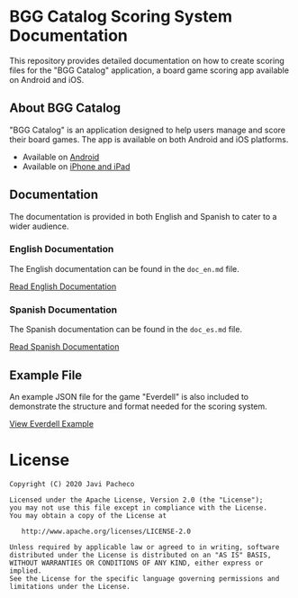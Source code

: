 
# BGG Catalog Scoring System Documentation

This repository provides detailed documentation on how to create scoring files for the "BGG Catalog" application, a board game scoring app available on Android and iOS.

## About BGG Catalog

"BGG Catalog" is an application designed to help users manage and score their board games. The app is available on both Android and iOS platforms.

- Available on [Android](https://bit.ly/3oYT9HU)
- Available on [iPhone and iPad](https://apple.co/3f9ARRG)

## Documentation

The documentation is provided in both English and Spanish to cater to a wider audience.

### English Documentation

The English documentation can be found in the `doc_en.md` file.

[Read English Documentation](./doc_en.md)

### Spanish Documentation

The Spanish documentation can be found in the `doc_es.md` file.

[Read Spanish Documentation](./doc_es.md)

## Example File

An example JSON file for the game "Everdell" is also included to demonstrate the structure and format needed for the scoring system.

[View Everdell Example](./games/everdell.json)

# License

    Copyright (C) 2020 Javi Pacheco

    Licensed under the Apache License, Version 2.0 (the "License");
    you may not use this file except in compliance with the License.
    You may obtain a copy of the License at

       http://www.apache.org/licenses/LICENSE-2.0

    Unless required by applicable law or agreed to in writing, software
    distributed under the License is distributed on an "AS IS" BASIS,
    WITHOUT WARRANTIES OR CONDITIONS OF ANY KIND, either express or implied.
    See the License for the specific language governing permissions and
    limitations under the License.

